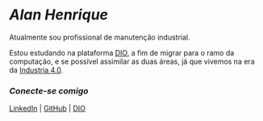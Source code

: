 # *Alan Henrique*
Atualmente sou profissional de manutenção industrial.

Estou estudando na plataforma [DIO](https://www.dio.me/users/alanenrick), a fim de migrar para o ramo da computação, e se possível assimilar as duas áreas, já que vivemos na era da [Industria 4.0](https://www.portaldaindustria.com.br/industria-de-a-z/industria-4-0/).



### *Conecte-se comigo*

[LinkedIn](https://www.linkedin.com/in/alanenrick/)   |   [GitHub](https://github.com/alanenrick) | [DIO](https://www.dio.me/users/alanenrick)

